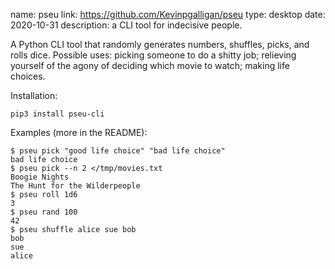 name: pseu
link: https://github.com/Kevinpgalligan/pseu
type: desktop
date: 2020-10-31
description: a CLI tool for indecisive people.

A Python CLI tool that randomly generates numbers, shuffles, picks, and rolls dice. Possible uses: picking someone to do a shitty job; relieving yourself of the agony of deciding which movie to watch; making life choices.

Installation:

	pip3 install pseu-cli

Examples (more in the README):

	$ pseu pick "good life choice" "bad life choice"
	bad life choice
	$ pseu pick --n 2 </tmp/movies.txt
	Boogie Nights
	The Hunt for the Wilderpeople
	$ pseu roll 1d6
	3
	$ pseu rand 100
	42
	$ pseu shuffle alice sue bob
	bob
	sue
	alice
